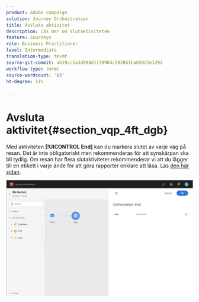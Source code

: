 ```yaml
---
product: adobe campaign
solution: Journey Orchestration
title: Avsluta aktivitet
description: Läs mer om slutaktiviteten
feature: Journeys
role: Business Practitioner
level: Intermediate
translation-type: tm+mt
source-git-commit: ab19cc5a3d998d1178984c5028b1ba650d3e1292
workflow-type: tm+mt
source-wordcount: '63'
ht-degree: 11%

---
```



# Avsluta aktivitet{#section_vqp_4ft_dgb}

Med aktiviteten **[!UICONTROL End]** kan du markera slutet av varje väg på resan. Det är inte obligatoriskt men rekommenderas för att synskärpan ska bli tydlig. Om resan har flera slutaktiviteter rekommenderar vi att du lägger till en etikett i varje ände för att göra rapporter enklare att läsa. Läs [den här sidan](../reporting/about-journey-reports.md).

![](../assets/journey54.png)

